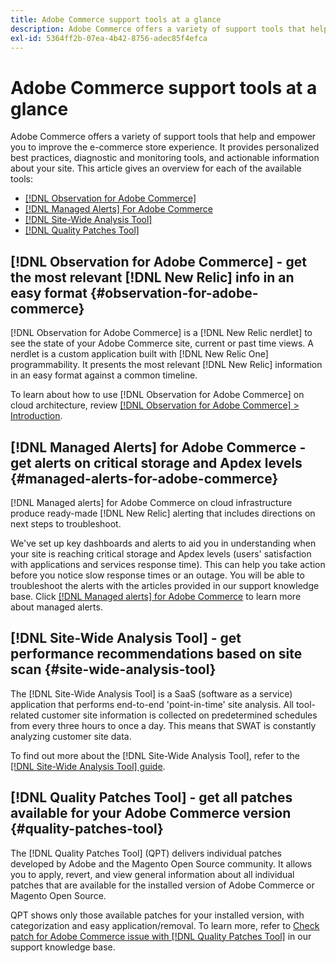 ```yaml
---
title: Adobe Commerce support tools at a glance
description: Adobe Commerce offers a variety of support tools that help and empower you to improve the e-commerce store experience.
exl-id: 5364ff2b-07ea-4b42-8756-adec85f4efca
---
```

# Adobe Commerce support tools at a glance

Adobe Commerce offers a variety of support tools that help and empower you to improve the e-commerce store experience.
It provides personalized best practices, diagnostic and monitoring tools, and actionable information about your site.
This article gives an overview for each of the available tools:

* [[!DNL Observation for Adobe Commerce]](#observation-for-adobe-commerce)
* [[!DNL Managed Alerts] For Adobe Commerce](#managed-alerts-for-adobe-commerce)
* [[!DNL Site-Wide Analysis Tool]](#site-wide-analysis-tool)
* [[!DNL Quality Patches Tool]](#quality-patches-tool)

## [!DNL Observation for Adobe Commerce] - get the most relevant [!DNL New Relic] info in an easy format {#observation-for-adobe-commerce}

[!DNL Observation for Adobe Commerce] is a [!DNL New Relic nerdlet] to see the state of your Adobe Commerce site, current or past time views. A nerdlet is a custom application built with [!DNL New Relic One] programmability. It presents the most relevant [!DNL New Relic] information in an easy format against a common timeline.

To learn about how to use [!DNL Observation for Adobe Commerce] on cloud architecture, review [[!DNL Observation for Adobe Commerce] > Introduction](https://experienceleague.adobe.com/docs/commerce-operations/tools/observation-for-adobe-commerce/intro.html).

## [!DNL Managed Alerts] for Adobe Commerce - get alerts on critical storage and Apdex levels  {#managed-alerts-for-adobe-commerce}

[!DNL Managed alerts] for Adobe Commerce on cloud infrastructure produce ready-made [!DNL New Relic] alerting that includes directions on next steps to troubleshoot.

We've set up key dashboards and alerts to aid you in understanding when your site is reaching critical storage and Apdex levels (users' satisfaction with applications and services response time). This can help you take action before you notice slow response times or an outage. You will be able to troubleshoot the alerts with the articles provided in our support knowledge base. Click [[!DNL Managed alerts] for Adobe Commerce](/help/support-tools/managed-alerts-for-adobe-commerce/managed-alerts-for-magento-commerce.md) to learn more about managed alerts.


## [!DNL Site-Wide Analysis Tool] - get performance recommendations based on site scan {#site-wide-analysis-tool}

The [!DNL Site-Wide Analysis Tool] is a SaaS (software as a service) application that performs end-to-end 'point-in-time' site analysis. All tool-related customer site information is collected on predetermined schedules from every three hours to once a day. This means that SWAT is constantly analyzing customer site data.

To find out more about the [!DNL Site-Wide Analysis Tool], refer to the [[!DNL Site-Wide Analysis Tool] guide](https://experienceleague.adobe.com/docs/commerce-operations/tools/site-wide-analysis-tool/intro.html).

## [!DNL Quality Patches Tool] - get all patches available for your Adobe Commerce version {#quality-patches-tool}

The [!DNL Quality Patches Tool] (QPT) delivers individual patches developed by Adobe and the Magento Open Source community. It allows you to apply, revert, and view general information about all individual patches that are available for the installed version of Adobe Commerce or Magento Open Source.

QPT shows only those available patches for your installed version, with categorization and easy application/removal. To learn more, refer to [Check patch for Adobe Commerce issue with [!DNL Quality Patches Tool]](/help/support-tools/patches-available-in-qpt-tool/check-patch-for-magento-issue-with-magento-quality-patches.md) in our support knowledge base.

